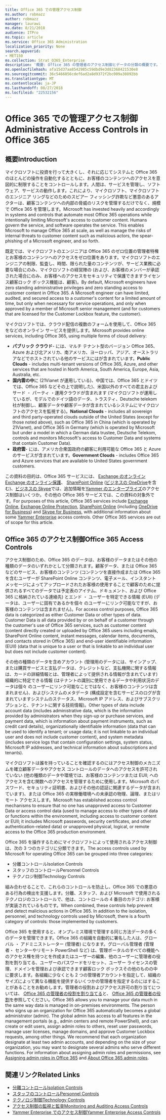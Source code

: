 ```yaml
---
title: Office 365 での管理アクセス制御
ms.author: robmazz
author: robmazz
manager: laurawi
ms.date: 8/21/2018
audience: ITPro
ms.topic: article
ms.service: Office 365 Administration
localization_priority: None
search.appverid:
- MET150
ms.collection: Strat_O365_Enterprise
description: '概要: Office 365 の管理者のアクセス制御とデータの分類の概要です。'
ms.openlocfilehash: afa15d37aa8542985c59dbd9e3d82368421530e8
ms.sourcegitcommit: 36c5466056cdef6ad2a8d9372f2bc009a30892bb
ms.translationtype: MT
ms.contentlocale: ja-JP
ms.lasthandoff: 08/27/2018
ms.locfileid: "22532156"
---
```

# <a name="administrative-access-controls-in-office-365"></a><span data-ttu-id="ddd51-103">Office 365 での管理アクセス制御</span><span class="sxs-lookup"><span data-stu-id="ddd51-103">Administrative Access Controls in Office 365</span></span> 

## <a name="introduction"></a><span data-ttu-id="ddd51-104">概要</span><span class="sxs-lookup"><span data-stu-id="ddd51-104">Introduction</span></span>
<span data-ttu-id="ddd51-p101">マイクロソフトに投資を行って大きくし、それに応じてシステムと Office 365 のほとんどの操作を自動化するとともに、お客様のコンテンツへのアクセスを意図的に制限することをコントロールします。人間は、サービスを管理し、ソフトウェア、サービスの動作します。これにより、マイクロソフト、マイクロソフトのエンジニア リングなどのためのスピアー フィッシング詐欺など悪意のあるアクターは、顧客コンテンツへの内部の脅威のリスクを管理するだけでなく、規模で Office 365 を管理します。</span><span class="sxs-lookup"><span data-stu-id="ddd51-p101">Microsoft has invested heavily and accordingly in systems and controls that automate most Office 365 operations while intentionally limiting Microsoft's access to customer content. Humans govern the service, and software operates the service. This enables Microsoft to manage Office 365 at scale, as well as manage the risks of internal threats to customer content such as malicious actors, the spear-phishing of a Microsoft engineer, and so forth.</span></span>

<span data-ttu-id="ddd51-p102">既定では、マイクロソフトのエンジニアは Office 365 のゼロ位置の管理者特権とお客様のコンテンツへのアクセスをゼロ位置をあります。マイクロソフトのエンジニアの制限、監査し、時間、限られた量のコンテンツが、サービス業務に必要な場合にのみ、マイクロソフトの経営陣の (および、お客様のメンバーが承認された場合にのみ、お客様へのアクセスをセキュリティで保護できますライセンス顧客ロック ボックス機能は、顧客)。</span><span class="sxs-lookup"><span data-stu-id="ddd51-p102">By default, Microsoft engineers have zero standing administrative privileges and zero standing access to customer content in Office 365. A Microsoft engineer can have limited, audited, and secured access to a customer's content for a limited amount of time, but only when necessary for service operations, and only when approved by a member of Microsoft senior management (and for customers that are licensed for the Customer Lockbox feature, the customer).</span></span>

<span data-ttu-id="ddd51-110">マイクロソフトでは、クラウド配信の複数のフォームを使用して、Office 365 をなどのオンライン サービスを提供します。</span><span class="sxs-lookup"><span data-stu-id="ddd51-110">Microsoft provides online services, including Office 365, using multiple forms of cloud delivery:</span></span>

- <span data-ttu-id="ddd51-111">**パブリック クラウド**- には、マルチ テナント型のバージョン Office 365、Azure および北アメリカ、南アメリカ、ヨーロッパ、アジア、オーストラリアなどでホストされている他のサービスにはが含まれています。</span><span class="sxs-lookup"><span data-stu-id="ddd51-111">**Public Clouds** - includes multi-tenant versions of Office 365, Azure, and other services that are hosted in North America, South America, Europe, Asia, Australia, etc.</span></span>
- <span data-ttu-id="ddd51-112">**国内雲の中**に (21Vianet が運用している)、中国では、Office 365 とドイツでは、Office 365 などその上で説明した)、米国以外のすべての君主およびサード ・ パーティ ・運用クラウドが含まれます (マイクロソフトが運用しているが、モデルでのドイツ語のデータ、トラスティ、Deutsche telekom 社が制御し、顧客データや顧客データが含まれているシステムにマイクロソフトのアクセスを監視する)。</span><span class="sxs-lookup"><span data-stu-id="ddd51-112">**National Clouds** - includes all sovereign and third party-operated clouds outside of the United States (except for those noted above), such as Office 365 in China (which is operated by 21Vianet), and Office 365 in Germany (which is operated by Microsoft but under a model in which a German data trustee, Deutsche Telekom, controls and monitors Microsoft's access to Customer Data and systems that contain Customer Data).</span></span>
- <span data-ttu-id="ddd51-113">**政府雲**- には、アメリカ合衆国政府の顧客に利用可能な Office 365 と Azure のサービスが含まれています。</span><span class="sxs-lookup"><span data-stu-id="ddd51-113">**Government Clouds** - includes Office 365 and Azure services that are available to United States government customers.</span></span>

<span data-ttu-id="ddd51-p103">この資料の目的は、Office 365 サービスには、 [Exchange のオンライン](https://docs.microsoft.com/Exchange/exchange-online) [Exchange のオンライン保護](https://docs.microsoft.com/Office365/SecurityCompliance/eop/exchange-online-protection-overview)、 [SharePoint Online](https://docs.microsoft.com/sharepoint/sharepoint-online) ([ビジネスの OneDrive](https://docs.microsoft.com/OneDrive/onedrive)を含む)、[ビジネスの Skype](https://docs.microsoft.com/SkypeForBusiness/skype-for-business-online)では、追加情報を[Yammer のエンタープライズ](https://support.office.com/article/yammer-–-admin-help-e1464355-1f97-49ac-b2aa-dd320b179dbe?ui=en-US&rs=en-US&ad=US)のアクセス制御はいくつか。その他の Office 365 サービスでは、この資料の対象外です。</span><span class="sxs-lookup"><span data-stu-id="ddd51-p103">For purposes of this article, Office 365 services include [Exchange Online](https://docs.microsoft.com/Exchange/exchange-online), [Exchange Online Protection](https://docs.microsoft.com/Office365/SecurityCompliance/eop/exchange-online-protection-overview), [SharePoint Online](https://docs.microsoft.com/sharepoint/sharepoint-online) (including [OneDrive for Business](https://docs.microsoft.com/OneDrive/onedrive)) and [Skype for Business](https://docs.microsoft.com/SkypeForBusiness/skype-for-business-online), with additional information about some [Yammer Enterprise](https://support.office.com/article/yammer-–-admin-help-e1464355-1f97-49ac-b2aa-dd320b179dbe?ui=en-US&rs=en-US&ad=US) access controls. Other Office 365 services are out of scope for this article.</span></span>

## <a name="office-365-access-controls"></a><span data-ttu-id="ddd51-116">Office 365 のアクセス制御</span><span class="sxs-lookup"><span data-stu-id="ddd51-116">Office 365 Access Controls</span></span>
<span data-ttu-id="ddd51-p104">アクセス制御のため、Office 365 のデータは、お客様のデータまたはその他の種類のデータのいずれかとして分類されます。顧客データ、または Office 365 などのサービス、お客様のコンテンツ (コンテンツを直接作成または Office 365 を含むユーザーが SharePoint Online コンテンツ、電子メール、インスタント メッセージによってアップロードされたお客様の使用することで顧客のために提供されるすべてのデータでは予定表のアイテム、ドキュメント、および Office 365 に格納されている連絡先) とエンド ・ ユーザーを特定できる情報 (EUII) (データは、ユーザーに固有であるかを個々 のユーザーにリンク可能なですが、お客様のコンテンツは含まれません)。</span><span class="sxs-lookup"><span data-stu-id="ddd51-p104">For access control purposes, Office 365 data is categorized as either Customer Data or other types of data. Customer Data is all data provided by or on behalf of a customer through the customer's use of Office 365 services, such as customer content (content directly created or uploaded by Office 365 users including emails, SharePoint Online content, instant messages, calendar items, documents, and contacts stored in Office 365) and end-user identifiable information (EUII) (data that is unique to a user or that is linkable to an individual user but does not include customer content).</span></span> 

<span data-ttu-id="ddd51-119">その他の種類のデータを含めアカウント (管理用のデータには、サインアップ、または購買サービスと支払データは、クレジットなど、支払機関に関する情報は、カードの詳細情報とは、管理者によって提供される情報が含まれています)組織的に特定できる情報 (はテナントの識別に使用できるデータや利用状況のデータは個々 のユーザーにリンク可能なことではなく、お客様のコンテンツは含まれません)、およびシステムのメタデータ (構成設定を含むサービスのログが含まれていますシステムのステータス、Microsoft IP アドレス、およびサブスクリプションと、テナントに関する技術情報)。</span><span class="sxs-lookup"><span data-stu-id="ddd51-119">Other types of data include account data (includes administrative data, which is the information provided by administrators when they sign-up or purchase services, and payment data, which is information about payment instruments, such as credit card details), organizationally identifiable information (data that can be used to identify a tenant; or usage data; it is not linkable to an individual user and does not include customer content), and system metadata (includes service logs that contain configuration settings, system status, Microsoft IP addresses, and technical information about subscriptions and tenants).</span></span>

<span data-ttu-id="ddd51-120">マイクロソフトは誰を持っていることを確認するのにはアクセス制御のメカニズムを確立顧客データやアクセス コントロールのデータへのアクセスを許可されていない (他の種類のデータや環境では、お客様のコンテンツまたは EUII; へのアクセスを含む関数へのアクセスを管理するために使用します。Microsoft のパスワード、セキュリティ証明書、およびその他の認証に関連するデータが含まれています)、または Office 365 の実稼働環境への未承認の物理、論理、またはリモート アクセスします。</span><span class="sxs-lookup"><span data-stu-id="ddd51-120">Microsoft has established access control mechanisms to ensure that no one has unapproved access to Customer Data or access control data (used to manage access to other types of data or functions within the environment, including access to customer content or EUII; it includes Microsoft passwords, security certificates, and other authentication-related data) or unapproved physical, logical, or remote access to the Office 365 production environment.</span></span>

<span data-ttu-id="ddd51-121">Office 365 を操作するためにマイクロソフトによって使用されるアクセス制御は、次の 3 つのカテゴリに分類できます。</span><span class="sxs-lookup"><span data-stu-id="ddd51-121">The access controls used by Microsoft for operating Office 365 can be grouped into three categories:</span></span>
- <span data-ttu-id="ddd51-122">分離コントロール</span><span class="sxs-lookup"><span data-stu-id="ddd51-122">Isolation Controls</span></span>
- <span data-ttu-id="ddd51-123">スタッフのコントロール</span><span class="sxs-lookup"><span data-stu-id="ddd51-123">Personnel Controls</span></span>
- <span data-ttu-id="ddd51-124">テクノロジ制御</span><span class="sxs-lookup"><span data-stu-id="ddd51-124">Technology Controls</span></span>

<span data-ttu-id="ddd51-p105">組み合わせることで、これらのコントロールを防止し、Office 365 での悪意のある行為の検出を支援します。分離、スタッフ、および Microsoft で使用されるテクノロジのコントロールで、他は、コントロールの 4 番目のカテゴリ: お客様が実装されているものです。</span><span class="sxs-lookup"><span data-stu-id="ddd51-p105">When combined, these controls help prevent and detect malicious actions in Office 365. In addition to the isolation, personnel, and technology controls used by Microsoft, there is a fourth category of controls: those implemented by customers.</span></span>

<span data-ttu-id="ddd51-p106">Office 365 を使用すると、オンプレミス環境で管理する同じ方法データの多くのデータを管理できます。Office 365 の組織を自動的に署名した人は、グローバル ・ アドミニストレーター (管理者) になります。グローバル管理者 (管理者・ センターやリモート PowerShell など) は、管理ポータルのすべての機能へのアクセス権を持つとを作成またはユーザーの編集、他のユーザーに管理者の役割を割り当てる、ユーザーのパスワードをリセット、ユーザー ライセンスの管理、ドメインを管理および承認できます顧客ロック ボックスその他のものの中に要求します。各組織に少なくとも 2 つの管理者アカウントを指定して、組織のサイズによって異なる機能を提供するいくつかの管理者を指定するのにはすることがあることをお勧めします。管理者の役割およびアクセス許可の割り当てについては、 [Office 365 の管理者の役割を割り当てる](https://support.office.com/article/Assigning-admin-roles-in-Office-365-eac4d046-1afd-4f1a-85fc-8219c79e1504)と、 [Office 365 の管理者の役割](https://support.office.com/article/Permissions-in-Office-365-DA585EEA-F576-4F55-A1E0-87090B6AAA9D)を参照してください。</span><span class="sxs-lookup"><span data-stu-id="ddd51-p106">Office 365 allows you to manage your data much in the same way data is managed in on-premises environments. The person who signs up an organization for Office 365 automatically becomes a global administrator (admin). The global admin has access to all features in the management portals (e.g., admin centers and remote PowerShell), and can create or edit users, assign admin roles to others, reset user passwords, manage user licenses, manage domains, and approve Customer Lockbox requests, among other things. We recommend that each organization designate at least two admin accounts, and depending on the size of your organization, you may want to designate several admins who serve different functions. For information about assigning admin roles and permissions, see [Assigning admin roles in Office 365](https://support.office.com/article/Assigning-admin-roles-in-Office-365-eac4d046-1afd-4f1a-85fc-8219c79e1504) and [About Office 365 admin roles](https://support.office.com/article/Permissions-in-Office-365-DA585EEA-F576-4F55-A1E0-87090B6AAA9D).</span></span>


## <a name="related-links"></a><span data-ttu-id="ddd51-132">関連リンク</span><span class="sxs-lookup"><span data-stu-id="ddd51-132">Related Links</span></span>

- [<span data-ttu-id="ddd51-133">分離コントロール</span><span class="sxs-lookup"><span data-stu-id="ddd51-133">Isolation Controls</span></span>](office-365-isolation-controls.md)
- [<span data-ttu-id="ddd51-134">スタッフのコントロール</span><span class="sxs-lookup"><span data-stu-id="ddd51-134">Personnel Controls</span></span>](office-365-personnel-controls.md)
- [<span data-ttu-id="ddd51-135">テクノロジ制御</span><span class="sxs-lookup"><span data-stu-id="ddd51-135">Technology Controls</span></span>](office-365-technology-controls.md)
- [<span data-ttu-id="ddd51-136">アクセス制御の監視と監査</span><span class="sxs-lookup"><span data-stu-id="ddd51-136">Monitoring and Auditing Access Controls</span></span>](office-365-monitoring-and-auditing-access-controls.md)
- [<span data-ttu-id="ddd51-137">Yammer Enterprise でのアクセス制御</span><span class="sxs-lookup"><span data-stu-id="ddd51-137">Yammer Enterprise Access Controls</span></span>](office-365-yammer-enterprise-access-controls.md)